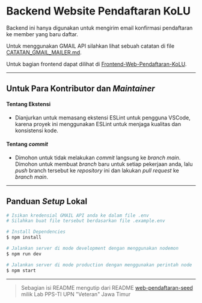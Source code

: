 # Backend Website Pendaftaran KoLU

Backend ini hanya digunakan untuk mengirim email konfirmasi pendaftaran ke member yang baru daftar. 

Untuk menggunakan GMAIL API silahkan lihat sebuah catatan di file [CATATAN_GMAIL_MAILER.md](./CATATAN_GMAIL_MAILER.md).

Untuk bagian frontend dapat dilihat di [Frontend-Web-Pendaftaran-KoLU](https://github.com/KomunitasLinuxUPN/Website-Pendaftaran-KoLU.git).

---

## Untuk Para Kontributor dan _Maintainer_

#### Tentang Ekstensi

- Dianjurkan untuk memasang ekstensi ESLint untuk pengguna VSCode, karena proyek ini menggunakan ESLint untuk menjaga kualitas dan konsistensi kode.

#### Tentang _commit_

- Dimohon untuk tidak melakukan _commit_ langsung ke _branch main_. Dimohon untuk membuat _branch_ baru untuk setiap pekerjaan anda, lalu _push_ branch tersebut ke _repository_ ini dan lakukan _pull request_ ke _branch main_.

---

## Panduan _Setup_ Lokal

```bash
# Isikan kredensial GMAIL API anda ke dalam file .env
# Silahkan buat file tersebut berdasarkan file .example.env

# Install Dependencies
$ npm install

# Jalankan server di mode development dengan menggunakan nodemon
$ npm run dev

# Jalankan server di mode production dengan menggunakan perintah node
$ npm start
```

---

> Sebagian isi README mengutip dari README [web-pendaftaran-seed](https://github.com/pps-ti/web-pendaftaran-seed) milik Lab PPS-TI UPN "Veteran" Jawa Timur
